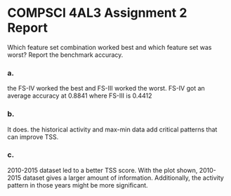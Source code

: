 # COMPSCI 4AL3 Assignment 2 Report

Which feature set combination worked best and which feature set was worst? 
Report the benchmark accuracy.  

### a.

the FS-IV worked the best and FS-III worked the worst. FS-IV got an average accuracy at 0.8841 where FS-III is 0.4412

### b. 

It does. the historical activity and max-min data add critical patterns that can improve TSS.

### c.

2010-2015 dataset led to a better TSS score. With the plot shown, 2010-2015 dataset gives a larger amount of information. Additionally, the activity pattern in those years might be more significant.
